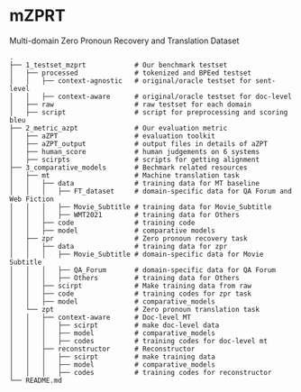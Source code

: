 # mZPRT
Multi-domain Zero Pronoun Recovery and Translation Dataset

    .
    ├── 1_testset_mzprt            # Our benchmark testset
    │   ├── processed              # tokenized and BPEed testset
    │   │   ├── context-agnostic   # original/oracle testset for sent-level
    │   │   ├── context-aware      # original/oracle testset for doc-level
    │   ├── raw                    # raw testset for each domain
    │   ├── script                 # script for preprocessing and scoring bleu
    ├── 2_metric_azpt              # Our evaluation metric
    │   ├── aZPT                   # evaluation toolkit
    │   ├── aZPT_output            # output files in details of aZPT
    │   ├── human_score            # human judgements on 6 systems
    │   ├── scirpts                # scripts for getting alignment
    ├── 3_comparative_models       # Bechmark related resources
    │   ├── mt                     # Machine translation task
    │   │   ├── data               # training data for MT baseline
    │   │   │   ├── FT_dataset     # domain-specific data for QA Forum and Web Fiction
    │   │   │   ├── Movie_Subtitle # training data for Movie_Subtitle
    │   │   │   ├── WMT2021        # training data for Others
    │   │   ├── code               # training code
    │   │   ├── model              # comparative models  
    │   ├── zpr                    # Zero pronoun recovery task
    │   │   ├── data               # training data for zpr
    │   │   │   ├── Movie_Subtitle # domain-specific data for Movie Subtitle
    │   │   │   ├── QA_Forum       # domain-specific data for QA Forum
    │   │   │   ├── Others         # training data for Others
    │   │   ├── scirpt             # Make training data from raw
    │   │   ├── code               # training codes for zpr task
    │   │   ├── model              # comparative_models  
    │   └── zpt                    # Zero pronoun translation task
    │   │   ├── context-aware      # Doc-level MT
    │   │   │   ├── scirpt         # make doc-level data
    │   │   │   ├── model          # comparative_models  
    │   │   │   ├── codes          # training codes for doc-level mt
    │   │   ├── reconstructor      # Reconstructor
    │   │   │   ├── scirpt         # make training data
    │   │   │   ├── model          # comparative_models  
    │   │   │   ├── codes          # training codes for reconstructor
    └── README.md



